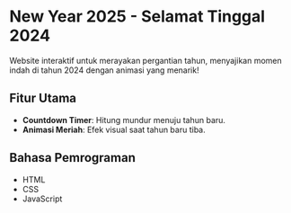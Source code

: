 
# New Year 2025 - Selamat Tinggal 2024

Website interaktif untuk merayakan pergantian tahun, menyajikan momen indah di tahun 2024 dengan animasi yang menarik!

## Fitur Utama

- **Countdown Timer**: Hitung mundur menuju tahun baru.
- **Animasi Meriah**: Efek visual saat tahun baru tiba.

## Bahasa Pemrograman 

- HTML
- CSS
- JavaScript
